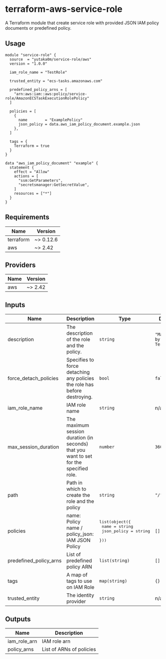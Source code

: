 # terraform-aws-service-role

A Terraform module that create service role with provided JSON IAM policy documents or predefined policy.

## Usage

```hcl
module "service-role" {
  source  = "yutaka0m/service-role/aws"
  version = "1.0.0"

  iam_role_name = "TestRole"

  trusted_entity = "ecs-tasks.amazonaws.com"

  predefined_policy_arns = [
    "arn:aws:iam::aws:policy/service-role/AmazonECSTaskExecutionRolePolicy"
  ]

  policies = [
    {
      name        = "ExamplePolicy"
      json_policy = data.aws_iam_policy_document.example.json
    },
  ]

  tags = {
    Terraform = true
  }
}

data "aws_iam_policy_document" "example" {
  statement {
    effect = "Allow"
    actions = [
      "ssm:GetParameters",
      "secretsmanager:GetSecretValue",
    ]
    resources = ["*"]
  }
}
```

## Requirements

| Name | Version |
|------|---------|
| terraform | ~> 0.12.6 |
| aws | ~> 2.42 |

## Providers

| Name | Version |
|------|---------|
| aws | ~> 2.42 |

## Inputs

| Name | Description | Type | Default | Required |
|------|-------------|------|---------|:--------:|
| description | The description of the role and the policy. | `string` | `"Managed by Terraform"` | no |
| force\_detach\_policies | Specifies to force detaching any policies the role has before destroying. | `bool` | `false` | no |
| iam\_role\_name | IAM role name | `string` | n/a | yes |
| max\_session\_duration | The maximum session duration (in seconds) that you want to set for the specified role. | `number` | `3600` | no |
| path | Path in which to create the role and the policy | `string` | `"/"` | no |
| policies | name: Policy name / policy\_json: IAM JSON Policy | <pre>list(object({<br>    name        = string<br>    json_policy = string<br>  }))</pre> | `[]` | no |
| predefined\_policy\_arns | List of predefined policy ARN | `list(string)` | `[]` | no |
| tags | A map of tags to use on IAM Role | `map(string)` | `{}` | no |
| trusted\_entity | The identity provider | `string` | n/a | yes |

## Outputs

| Name | Description |
|------|-------------|
| iam\_role\_arn | IAM role arn |
| policy\_arns | List of ARNs of policies |
